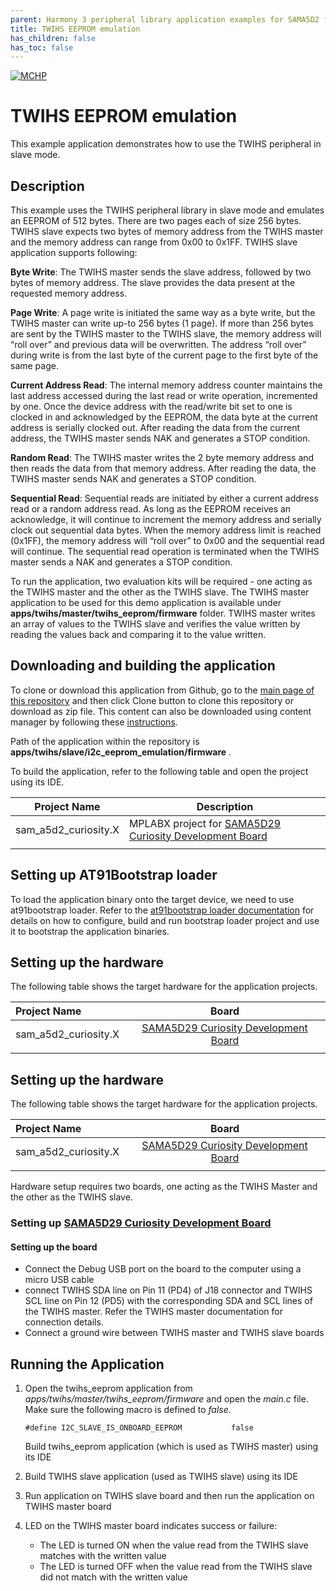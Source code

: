 ```yaml
---
parent: Harmony 3 peripheral library application examples for SAMA5D2 family
title: TWIHS EEPROM emulation
has_children: false
has_toc: false
---
```


[![MCHP](https://www.microchip.com/ResourcePackages/Microchip/assets/dist/images/logo.png)](https://www.microchip.com)

# TWIHS EEPROM emulation

This example application demonstrates how to use the TWIHS peripheral in slave mode.

## Description

This example uses the TWIHS peripheral library in slave mode and emulates an EEPROM of 512 bytes. There are two pages each of size 256 bytes. TWIHS slave expects two bytes of memory address from the TWIHS master and the memory address can range from 0x00 to 0x1FF.
TWIHS slave application supports following:

**Byte Write**: The TWIHS master sends the slave address, followed by two bytes of memory address. The slave provides the data present at the requested memory address.

**Page Write**: A page write is initiated the same way as a byte write, but the TWIHS master can write up-to 256 bytes (1 page). If more than 256 bytes are sent by the TWIHS master to the TWIHS slave, the memory address will “roll over” and previous data will be overwritten. The address “roll over” during write is from the last byte of the current page to the first byte of the same page.

**Current Address Read**: The internal memory address counter maintains the last address accessed during the last read or write operation, incremented by one. Once the device address with the read/write bit set to one is clocked in and acknowledged by the EEPROM, the data byte at the current address is serially clocked out. After reading the data from the current address, the TWIHS master sends NAK and generates a STOP condition.

**Random Read**: The TWIHS master writes the 2 byte memory address and then reads the data from that memory address. After reading the data, the TWIHS master sends NAK and generates a STOP condition.

**Sequential Read**: Sequential reads are initiated by either a current address read or a random address read. As long as the EEPROM receives an acknowledge, it will continue to increment the memory address and serially clock out sequential data bytes. When the memory address limit is reached (0x1FF), the memory address will “roll over” to 0x00 and the sequential read will continue. The sequential read operation is terminated when the TWIHS master sends a NAK and generates a STOP condition.

To run the application, two evaluation kits will be required - one acting as the TWIHS master and the other as the TWIHS slave. The TWIHS master application to be used for this demo application is available under **apps/twihs/master/twihs_eeprom/firmware** folder. TWIHS master writes an array of values to the TWIHS slave and verifies the value written by reading the values back and comparing it to the value written.

## Downloading and building the application

To clone or download this application from Github, go to the [main page of this repository](https://github.com/Microchip-MPLAB-Harmony/csp_apps_sam_a5d2) and then click Clone button to clone this repository or download as zip file.
This content can also be downloaded using content manager by following these [instructions](https://github.com/Microchip-MPLAB-Harmony/contentmanager/wiki).

Path of the application within the repository is **apps/twihs/slave/i2c_eeprom_emulation/firmware** .

To build the application, refer to the following table and open the project using its IDE.

| Project Name      | Description                                    |
| ----------------- | ---------------------------------------------- |
| sam_a5d2_curiosity.X | MPLABX project for [SAMA5D29 Curiosity Development Board](https://www.microchip.com/en-us/development-tool/EV07R15A) |
|||

## Setting up AT91Bootstrap loader

To load the application binary onto the target device, we need to use at91bootstrap loader. Refer to the [at91bootstrap loader documentation](../../../docs/readme_bootstrap.md) for details on how to configure, build and run bootstrap loader project and use it to bootstrap the application binaries.

## Setting up the hardware

The following table shows the target hardware for the application projects.

| Project Name| Board|
|:---------|:---------:|
| sam_a5d2_curiosity.X | [SAMA5D29 Curiosity Development Board](https://www.microchip.com/en-us/development-tool/EV07R15A) |
|||

## Setting up the hardware

The following table shows the target hardware for the application projects.

| Project Name| Board|
|:---------|:---------:|
| sam_a5d2_curiosity.X | [SAMA5D29 Curiosity Development Board](https://www.microchip.com/en-us/development-tool/EV07R15A) |
|||

Hardware setup requires two boards, one acting as the TWIHS Master and the other as the TWIHS slave.

### Setting up [SAMA5D29 Curiosity Development Board](https://www.microchip.com/en-us/development-tool/EV07R15A)

#### Setting up the board

- Connect the Debug USB port on the board to the computer using a micro USB cable
- connect TWIHS SDA line on Pin 11 (PD4) of J18 connector and TWIHS SCL line on Pin 12 (PD5) with the corresponding SDA and SCL lines of the TWIHS master. Refer the TWIHS master documentation for connection details.
- Connect a ground wire between TWIHS master and TWIHS slave boards

## Running the Application

1. Open the twihs_eeprom application from *apps/twihs/master/twihs_eeprom/firmware* and open the *main.c* file. Make sure the following macro is defined to *false*.
   ```
   #define I2C_SLAVE_IS_ONBOARD_EEPROM           false
   ```

   Build twihs_eeprom application (which is used as TWIHS master) using its IDE

2. Build TWIHS slave application (used as TWIHS slave) using its IDE
3. Run application on TWIHS slave board and then run the application on TWIHS master board
4. LED on the TWIHS master board indicates success or failure:

    - The LED is turned ON when the value read from the TWIHS slave matches with the written value
    - The LED is turned OFF when the value read from the TWIHS slave did not match with the written value
